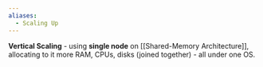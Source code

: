 ```yaml
---
aliases:
  - Scaling Up
---
```

**Vertical Scaling** - using **single node** on [[Shared-Memory Architecture]], allocating to it more RAM, CPUs, disks (joined together) - all under one OS.
